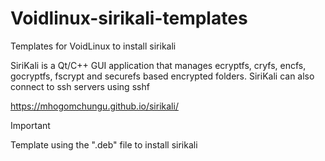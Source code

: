 # Voidlinux-sirikali-templates
Templates for VoidLinux to install sirikali

SiriKali is a Qt/C++ GUI application that manages ecryptfs, cryfs, encfs, gocryptfs, fscrypt and securefs based encrypted folders. SiriKali can also connect to ssh servers using sshf

https://mhogomchungu.github.io/sirikali/

> [!IMPORTANT]
> Template using the ".deb" file to install sirikali
